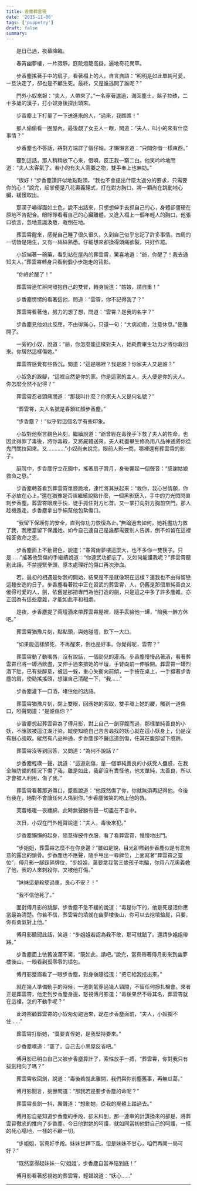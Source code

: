 ```yaml
---
title: 香塵葬雲霄
date: '2015-11-06'
tags: ['puppetry']
draft: false
summary: 
---
```


　　是日已過，夜幕降臨。

　　春宵幽夢樓，一片寂靜。庭院燈籠高掛，遍地奇花異草。

　　步香塵搖著手中的扇子，看著榻上的人，自言自語：“明明是如此單純可愛，一旦決定了，卻也是不顧生死。最終，又是誰逃開了誰呢？”

　　門外小奴來報：“夫人，人帶來了。”一名穿著邋遢，滿面塵土，鬍子拉碴，二十多歲的漢子，打小奴身後探出頭來。

　　步香塵上下打量了一下送進來的人，“過來，我瞧瞧！”

　　那人偷偷看一圈屋內，最後覷了女主人一眼，問道：“夫人，叫小的來有什麼事情？”

　　步香塵也不答話，將對方端詳了個仔細，才懶懶言道：“只問你借一樣東西。”

　　聽到這話，那人稍稍放下心來，借唄，反正我一窮二白。他笑吟吟地問道：“夫人太客氣了。若小的有夫人需要之物，雙手奉上也無妨。”

　　“很好！”步香塵讚許似地點點頭，“我也不會提出什麼太過分的要求，只需要你的心！”說完，起掌便是八花奧義絕式，打在對方胸口，將一顆尚在跳動地心臟，緩慢取出。

　　那漢子嚇得面如土色，說不出話來，只想想伸手去抓自己的心，身體卻僵硬在原地不肯配合。眼睜睜看著自己的心臟離體，又進入榻上一個年輕人的胸口。他張口欲言，忽地意識渙散，栽倒在地。

　　葬雲霄醒來，感覺自己睡了很久很久，久到自己似乎忘記了許多事情。四周的一切皆是陌生，又有一絲絲熟悉。仔細想來卻換得頭痛欲裂，只好作罷。

　　小奴端著一碗藥，看到站在屋內的葬雲霄，驚喜地道：“爺，你醒了！我去通知夫人。”葬雲霄轉身只看到個小步跑走的背影。

　　“你終於醒了！”

　　葬雲霄連忙掰開環抱自己的雙臂，轉身說道：“姑娘，請自重！”

　　步香塵愣愣的看著這他，問道：“雲霄，你不記得我了？”

　　葬雲霄看著他，努力的想了想，問道：“雲霄？是我的名字？”

　　步香塵見他如此反應，不由得痛心，只道一句：“大病初癒，注意休息。”便離開了。

　　一旁的小奴，說道：“爺，你怎麼能這樣對夫人，她耗費畢生功力才將你救回來。你居然這樣傷她。”

　　葬雲霄感覺有些昏沉，問道：“這是哪裡？我是誰？你家夫人又是誰？”

　　小奴急的跺腳，“這裡自然是你的家。你是這家的主人，夫人便是你的夫人。你怎麼全然不記得？”

　　葬雲霄忍者頭痛問道：“那我叫什麼？你家夫人又是何名號？”

　　“葬雲霄，夫人名號是春鎖紅顏步香塵。”

　　“步香塵？！”似乎對這個名字有些印象。

　　小奴對他察言觀色片刻，繼續說道：“爺曾經在毒後手下救了夫人的性命，也因此得罪了毒後，將你毒殺，又將屍體送來。夫人耗盡畢生修為用八品神通將你從鬼門關拉回來。又…………”小奴尚未說完，眼前人影一閃，哪裡還有葬雲霄的影子。

　　庭院中，步香塵佇立花園中，搖著扇子賞月，身後響起一個聲音：“感謝姑娘救命之恩。”

　　步香塵轉首看到葬雲霄單膝跪地，連忙將其扶起來：“救你，我心甘情願，你不必放在心上。”還在猶豫是否該繼續說點什麼，一個黑影竄入，手中的刀光閃閃直刺步香塵。葬雲霄眼疾手快，徒手抓住對方匕首。又一掌打向對方胸前空門，那人趁機遁走。步香塵拿出手絹幫他包紮傷口。

　　“我留下保護你的安全，直到你功力恢復為止。”無論過去如何，她耗盡功力救了我，我應當留下保護她。如今自己連自己是誰都需要別人告訴，倒不如留在這裡報答救命之恩。

　　步香塵面上不動聲色，說道：“春宵幽夢樓這麼大，也不多你一雙筷子。只是……”搖著他受傷的手繼續說道：“你連武功都忘了。又如何能護我呢？”葬雲霄聽到此話，不禁握緊拳頭，原本處理好的傷口再次滲血。

　　若，最初的相遇是你我的開始，結果是不是就像現在這樣？連我也不由得留戀這種安逸的日子。步香塵看著院中正在習武的葬雲霄，人，仍舊是那個單純善良又傻得可愛的人，劍，依舊是那把專門為他打造的劍，只是這之中多了許多塵雜。亦正因為有這些塵雜，才能如此平和相處。

　　是夜，步香塵提了兩壇酒來帶葬雲霄屋裡，隨手丟給他一罈，“陪我一醉方休吧。”

　　葬雲霄猶豫片刻，點點頭，與她碰壇，飲下一大口。

　　“如果能這樣醉死，不再醒來，倒也是好事。你覺得呢，雲霄？”

　　葬雲霄動了動嘴唇，沒有說話，一個勁兒的灌酒。步香塵慢慢品著酒，看著葬雲霄已將一罈酒飲盡，又伸手過來搶她的半壇，手臂向前一伸躲開。葬雲霄一罈烈酒下肚，已有些醉意，被這一躲，重心失衡向前傾，一手按在桌上，一手撐著步香塵的肩，使勁搖搖頭，想讓自己清醒一下，“我……”

　　步香塵灌下一口酒，堵住他的話語。

　　葬雲霄猶豫片刻，閉上雙眼，回應她的索取，雙手環上她的腰，觸到一道傷口，啞聲問道：“是誰傷你？”

　　步香塵想起葬雲霄為了傅月影，對上自己一劍穿腹而過，那樣單純善良的小妖，不應該被這江湖汙染，縱使知曉自己苦苦尋找的妖心就在這小妖身上，仍是沒有狠心強取。縱然有八品神通，步香塵卻不醫這道劍傷，任其在腹部留下痕跡。

　　葬雲霄沒等到回答，又問道：“為何不說話？”

　　步香塵輕嘆一聲，說道：“這道劍傷，是一個單純善良的小妖受人蠱惑，在我全無防備的情況下傷了我，雖是如此，我卻沒有責怪他，他太單純，太善良，所以才會被人利用，傷了我。”

　　葬雲霄看著那道傷口，蹙眉說道：“他既然傷了你，你就無須再記得他。今後有我在，絕對不會讓任何人傷到你。”步香塵微笑的吻上他的唇。

　　芙蓉帳暖一夜纏綿，此時無聲勝有聲一切盡在不言中。

　　次日，小奴在門外輕聲說道：“夫人，毒後來犯。”

　　步香塵懶懶的起身，隨意得披件衣服，看了看葬雲霄，慢慢地出門。

　　“步姐姐，葬雲霄怎麼不在你身邊？”雖如是說，目光卻瞟到步香塵似是有意無意的露出的鎖骨。步香塵也不應聲，隨手甩出一尊牌位，上面寫著“葬雲霄之靈位”，傅月影一腳踩碎牌位，“步姐姐，莫要拿我當三歲孩子哄騙，你用八花奧義救了他，我的人來刺殺你，又被他打傷。”

　　“妹妹這是殺孽過重，良心不安？！”

　　“我不信他死了。”

　　面對傅月影的跳腳，步香塵不急不緩的說道：“毒是你下的，他是死是活你應當最為清楚。你若不信，葬雲霄的墳就在幽夢樓後山，你可以去挖墳驗屍，只要，你有勇氣對上他。”

　　傅月影聽聞此話，笑道：“步姐姐若認為我不敢，那可就錯了。還請步姐姐帶路。”

　　步香塵面上依舊波瀾不驚，“既如此，請吧。”說完，當真帶著傅月影來到幽夢樓後山。一眼看到孤零零的墳包。

　　傅月影蹙眉看了一眼步香塵，對身後隨從道：“把它給我挖出來。”

　　就在幾人準備動手的時候，一道劍氣穿過幾人頸間，不留任何掙扎機會。來者正是葬雲霄，他走到步香塵身邊，怒視傅月影道：“毒後果然不辱其名，葬雲霄就在這裡，怎的不動手呢？”

　　此時照顧葬雲霄的小奴匆匆跑過來，跪在步香塵面前，“夫人，小奴攔不住……”

　　葬雲霄打斷她，“莫要責怪她，是我堅持要來。”

　　步香塵嘆道：“罷了，自己去小黑屋反省吧。”

　　傅月影已明白自己又被步香塵算計了，索性放手一搏，“葬雲霄，你對我只有拔劍相向了嗎？”

　　葬雲霄收回劍，說道：“毒後若就此離開，我們與你前塵舊事，再無瓜葛。”

　　傅月影聞言，挑釁問道：“那我若是要步香塵的命呢？”

　　葬雲霄長劍一抖，厲聲道：“想動她，從我的屍體上踏過去。”

　　傅月影自是知道步香塵的手段，卻未料到，那一連串的計謀換來的卻是，將葬雲霄徹底的推向了步香塵。今日他對她的呵護，就如同當初他對自己的呵護，一樣的死心塌地，一樣的不顧一切。

　　“步姐姐，當真好手段。妹妹甘拜下風，但是妹妹不甘心，咱們再開一局可好？”

　　“既然當得起妹妹一句‘姐姐’，步香塵自當奉陪到底！”

　　傅月影看著怒視她的葬雲霄，輕聲說道：“妖心……”

---
